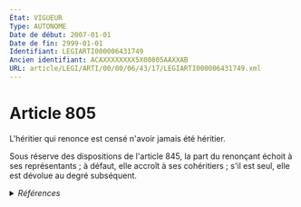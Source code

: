 ```yaml
---
État: VIGUEUR
Type: AUTONOME
Date de début: 2007-01-01
Date de fin: 2999-01-01
Identifiant: LEGIARTI000006431749
Ancien identifiant: ACAXXXXXXXX5X00805AAXXAB
URL: article/LEGI/ARTI/00/00/06/43/17/LEGIARTI000006431749.xml
---
```


<h1>Article 805</h1>

L'héritier qui renonce est censé n'avoir jamais été héritier.<br />

Sous réserve des dispositions de l'article 845, la part du renonçant échoit à
ses représentants ; à défaut, elle accroît à ses cohéritiers ; s'il est seul,
elle est dévolue au degré subséquent.


<details>
  <summary><em>Références</em></summary>

  <h2>Articles faisant référence à l'article</h2>
  
  <ul>
    <li>
      <a href="https://legal.tricoteuses.fr//redirection/LEGIARTI000006432773?vers=git&vers=legifrance">Code civil - article 845 AUTONOME MODIFIE, en vigueur du 1804-03-21 au 2007-01-01</a> CITATION cible
    </li>
    <li>
      <a href="https://legal.tricoteuses.fr//redirection/LEGIARTI000006432774?vers=git&vers=legifrance">Code civil - article 845 AUTONOME VIGUEUR, en vigueur depuis le 2007-01-01</a> CITATION cible
    </li>
    <li>
      <a href="https://legal.tricoteuses.fr//redirection/LEGIARTI000006284835?vers=git&vers=legifrance">LOI n° 2006-728 du 23 juin 2006 portant réforme des successions et des libéralités - article 1 ENTIEREMENT_MODIF</a> MODIFICATION cible
    </li>
  </ul>
  
  <h2>Références faites par l'article</h2>
  
  <ul>
    <li>
      CODIFICATION source Loi 1803-04-19
    </li>
    <li>
      2006-06-23 MODIFICATION source <a href="https://legal.tricoteuses.fr//redirection/LEGIARTI000006284835?vers=git&vers=legifrance">LOI n° 2006-728 du 23 juin 2006 portant réforme des successions et des libéralités - article 1 ENTIEREMENT_MODIF</a>
    </li>
    <li>
      2999-01-01 CITATION source <a href="https://legal.tricoteuses.fr//redirection/LEGIARTI000006432773?vers=git&vers=legifrance">Code civil - article 845 AUTONOME MODIFIE, en vigueur du 1804-03-21 au 2007-01-01</a>
    </li>
  </ul>
</details>

